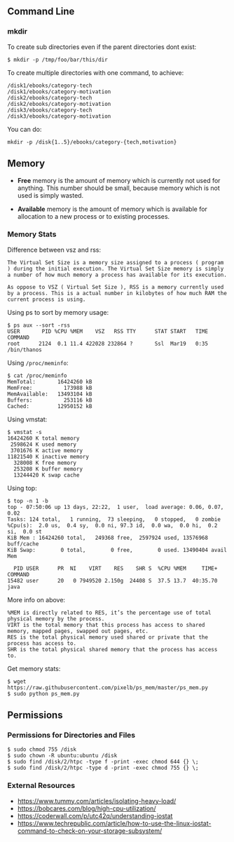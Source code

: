 ## Command Line

### mkdir

To create sub directories even if the parent directories dont exist:

```
$ mkdir -p /tmp/foo/bar/this/dir
```

To create multiple directories with one command, to achieve:

```
/disk1/ebooks/category-tech
/disk1/ebooks/category-motivation
/disk2/ebooks/category-tech
/disk2/ebooks/category-motivation
/disk3/ebooks/category-tech
/disk3/ebooks/category-motivation
```

You can do:

```
mkdir -p /disk{1..5}/ebooks/category-{tech,motivation}
```

## Memory

* **Free** memory is the amount of memory which is currently not used for anything. This number should be small, because memory which is not used is simply wasted.

* **Available** memory is the amount of memory which is available for allocation to a new process or to existing processes.

### Memory Stats

Difference between vsz and rss:

```
The Virtual Set Size is a memory size assigned to a process ( program ) during the initial execution. The Virtual Set Size memory is simply a number of how much memory a process has available for its execution. 

As oppose to VSZ ( Virtual Set Size ), RSS is a memory currently used by a process. This is a actual number in kilobytes of how much RAM the current process is using. 
```

Using ps to sort by memory usage:

```
$ ps aux --sort -rss
USER       PID %CPU %MEM    VSZ   RSS TTY      STAT START   TIME COMMAND
root      2124  0.1 11.4 422028 232864 ?       Ssl  Mar19   0:35 /bin/thanos
```

Using `/proc/meminfo`:

```
$ cat /proc/meminfo
MemTotal:       16424260 kB
MemFree:          173988 kB
MemAvailable:   13493104 kB
Buffers:          253116 kB
Cached:         12950152 kB
```

Using vmstat:

```
$ vmstat -s
16424260 K total memory
 2598624 K used memory
 3701676 K active memory
11821540 K inactive memory
  328008 K free memory
  253208 K buffer memory
  13244420 K swap cache
```

Using top:

```
$ top -n 1 -b
top - 07:50:06 up 13 days, 22:22,  1 user,  load average: 0.06, 0.07, 0.02
Tasks: 124 total,   1 running,  73 sleeping,   0 stopped,   0 zombie
%Cpu(s):  2.0 us,  0.4 sy,  0.0 ni, 97.3 id,  0.0 wa,  0.0 hi,  0.2 si,  0.0 st
KiB Mem : 16424260 total,   249368 free,  2597924 used, 13576968 buff/cache
KiB Swap:        0 total,        0 free,        0 used. 13490404 avail Mem

  PID USER      PR  NI    VIRT    RES    SHR S  %CPU %MEM     TIME+ COMMAND
15482 user      20   0 7949520 2.150g  24408 S  37.5 13.7  40:35.70 java
```

More info on above:

```
%MEM is directly related to RES, it’s the percentage use of total physical memory by the process.
VIRT is the total memory that this process has access to shared memory, mapped pages, swapped out pages, etc.
RES is the total physical memory used shared or private that the process has access to.
SHR is the total physical shared memory that the process has access to.
```

Get memory stats:

```
$ wget https://raw.githubusercontent.com/pixelb/ps_mem/master/ps_mem.py
$ sudo python ps_mem.py
```

## Permissions

### Permissions for Directories and Files

```
$ sudo chmod 755 /disk
$ sudo chown -R ubuntu:ubuntu /disk
$ sudo find /disk/2/htpc -type f -print -exec chmod 644 {} \;
$ sudo find /disk/2/htpc -type d -print -exec chmod 755 {} \;
```

### External Resources

- https://www.tummy.com/articles/isolating-heavy-load/
- https://bobcares.com/blog/high-cpu-utilization/
- https://coderwall.com/p/utc42q/understanding-iostat
- https://www.techrepublic.com/article/how-to-use-the-linux-iostat-command-to-check-on-your-storage-subsystem/
